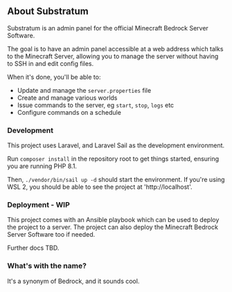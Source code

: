 ## About Substratum
Substratum is an admin panel for the official Minecraft Bedrock Server Software.

The goal is to have an admin panel accessible at a web address which talks to the Minecraft Server, allowing you to manage the server without having to SSH in and edit config files.

When it's done, you'll be able to:
- Update and manage the `server.properties` file
- Create and manage various worlds
- Issue commands to the server, eg `start`, `stop`, `logs` etc
- Configure commands on a schedule

### Development
This project uses Laravel, and Laravel Sail as the development environment.

Run `composer install` in the repository root to get things started, ensuring you are running PHP 8.1.

Then, `./vendor/bin/sail up -d` should start the environment. If you're using WSL 2, you should be able to see the project at 'http://localhost'.

### Deployment - WIP
This project comes with an Ansible playbook which can be used to deploy the project to a server. The project can also deploy the Minecraft Bedrock Server Software too if needed.

Further docs TBD.

### What's with the name?
It's a synonym of Bedrock, and it sounds cool.